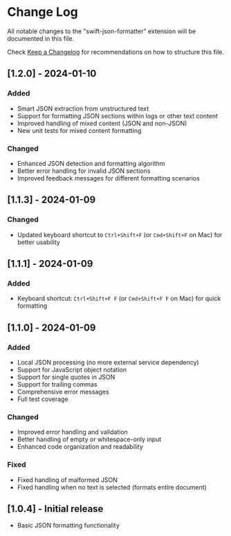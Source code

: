 # Change Log

All notable changes to the "swift-json-formatter" extension will be documented in this file.

Check [Keep a Changelog](http://keepachangelog.com/) for recommendations on how to structure this file.

## [1.2.0] - 2024-01-10

### Added
- Smart JSON extraction from unstructured text
- Support for formatting JSON sections within logs or other text content
- Improved handling of mixed content (JSON and non-JSON)
- New unit tests for mixed content formatting

### Changed
- Enhanced JSON detection and formatting algorithm
- Better error handling for invalid JSON sections
- Improved feedback messages for different formatting scenarios

## [1.1.3] - 2024-01-09

### Changed
- Updated keyboard shortcut to `Ctrl+Shift+F` (or `Cmd+Shift+F` on Mac) for better usability

## [1.1.1] - 2024-01-09

### Added
- Keyboard shortcut: `Ctrl+Shift+F F` (or `Cmd+Shift+F F` on Mac) for quick formatting

## [1.1.0] - 2024-01-09

### Added
- Local JSON processing (no more external service dependency)
- Support for JavaScript object notation
- Support for single quotes in JSON
- Support for trailing commas
- Comprehensive error messages
- Full test coverage

### Changed
- Improved error handling and validation
- Better handling of empty or whitespace-only input
- Enhanced code organization and readability

### Fixed
- Fixed handling of malformed JSON
- Fixed handling when no text is selected (formats entire document)

## [1.0.4] - Initial release
- Basic JSON formatting functionality